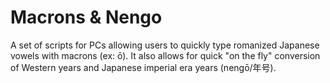 # Macrons & Nengo
A set of scripts for PCs allowing users to quickly type romanized Japanese vowels with macrons (ex: ō). It also allows for quick "on the fly" conversion of Western years and Japanese imperial era years (nengō/年号).
